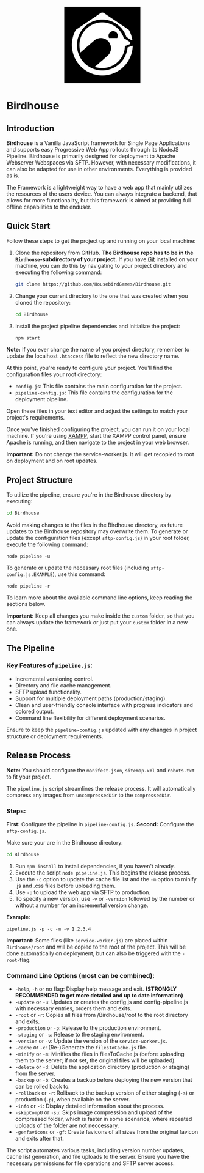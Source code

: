 <p align="center">
  <img src="https://github.com/HousebirdGames/Birdhouse/blob/main/root_EXAMPLE/img/logos-originals/Birdhouse-Logo.jpg?raw=true" width="200">
</p>

# **Birdhouse**
## Introduction

**Birdhouse** is a Vanilla JavaScript framework for Single Page Applications and supports easy Progressive Web App rollouts through its NodeJS Pipeline. Birdhouse is primarily designed for deployment to Apache Webserver Webspaces via SFTP. However, with necessary modifications, it can also be adapted for use in other environments. Everything is provided as is.

The Framework is a lightweight way to have a web app that mainly utilizes the resources of the users device. You can always integrate a backend, that allows for more functionality, but this framework is aimed at providing full offline capabilities to the enduser.

## Quick Start

Follow these steps to get the project up and running on your local machine:

1. Clone the repository from GitHub. **The Birdhouse repo has to be in the `Birdhouse`-subdirectory of your project.** If you have [Git](https://git-scm.com/downloads) installed on your machine, you can do this by navigating to your project directory and executing the following command:

    ```bash
    git clone https://github.com/HousebirdGames/Birdhouse.git
    ```

2. Change your current directory to the one that was created when you cloned the repository:

    ```bash
    cd Birdhouse
    ```

3. Install the project pipeline dependencies and initialize the project:

    ```bash
    npm start
    ```

**Note:** If you ever change the name of you project directory, remember to update the localhost `.htaccess` file to reflect the new directory name.

At this point, you're ready to configure your project. You'll find the configuration files your root directory:

- `config.js`: This file contains the main configuration for the project.
- `pipeline-config.js`: This file contains the configuration for the deployment pipeline.

Open these files in your text editor and adjust the settings to match your project's requirements.

Once you've finished configuring the project, you can run it on your local machine. If you're using [XAMPP](https://www.apachefriends.org/index.html), start the XAMPP control panel, ensure Apache is running, and then navigate to the project in your web browser.

**Important:** Do not change the service-worker.js. It will get recopied to root on deployment and on root updates.

## Project Structure

To utilize the pipeline, ensure you're in the Birdhouse directory by executing:

```bash
cd Birdhouse
```

Avoid making changes to the files in the Birdhouse directory, as future updates to the Birdhouse repository may overwrite them. To generate or update the configuration files (except `sftp-config.js`) in your root folder, execute the following command:
```NODE
node pipeline -u
```

To generate or update the necessary root files (including `sftp-config.js.EXAMPLE`), use this command:
```NODE
node pipeline -r
```

To learn more about the available command line options, keep reading the sections below.

**Important:** Keep all changes you make inside the `custom` folder, so that you can always update the framework or just put your `custom` folder in a new one.

## The Pipeline

### Key Features of `pipeline.js`:

- Incremental versioning control.
- Directory and file cache management.
- SFTP upload functionality.
- Support for multiple deployment paths (production/staging).
- Clean and user-friendly console interface with progress indicators and colored output.
- Command line flexibility for different deployment scenarios.
  
Ensure to keep the `pipeline-config.js` updated with any changes in project structure or deployment requirements.

## Release Process

**Note:** You should configure the `manifest.json`, `sitemap.xml` and `robots.txt` to fit your project.

The `pipeline.js` script streamlines the release process. It will automatically compress any images from `uncompressedDir` to the `compressedDir`.

### Steps:

**First:** Configure the pipeline in `pipeline-config.js`.
**Second:** Configure the `sftp-config.js`.

Make sure your are in the Birdhouse directory:
```bash
cd Birdhouse
```

1. Run `npm install` to install dependencies, if you haven't already.
2. Execute the script `node pipeline.js`. This begins the release process.
3. Use the `-c` option to update the cache file list and the `-m` option to minify .js and .css files before uploading them.
4. Use `-p` to upload the web app via SFTP to production.
5. To specify a new version, use `-v` or `-version` followed by the number or without a number for an incremental version change.

**Example:**
```NODE
pipeline.js -p -c -m -v 1.2.3.4
```

**Important:** Some files (like `service-worker-js`) are placed within `Birdhouse/root` and will be copied to the root of the project. This will be done automatically on deployment, but can also be triggered with the `-root`-flag.

### Command Line Options (most can be combined):

- `-help`, `-h` or no flag: Display help message and exit. **(STRONGLY RECOMMENDED to get more detailed and up to date information)**
- `-update` or `-u`: Updates or creates the config.js and config-pipeline.js with necessary entries, orders them and exits.
- `-root` or `-r`: Copies all files from /Birdhouse/root to the root directory and exits.
- `-production` or `-p`: Release to the production environment.
- `-staging` or `-s`: Release to the staging environment.
- `-version` or `-v`: Update the version of the `service-worker.js`.
- `-cache` or `-c`: (Re-)Generate the `filesToCache.js` file.
- `-minify` or `-m`: Minifies the files in filesToCache.js (before uploading them to the server; if not set, the original files will be uploaded).
- `-delete` or `-d`: Delete the application directory (production or staging) from the server.
- `-backup` or `-b`: Creates a backup before deploying the new version that can be rolled back to.
- `-rollback` or `-r`: Rollback to the backup version of either staging (`-s`) or production (`-p`), when available on the server.
- `-info` or `-i`: Display detailed information about the process.
- `-skipCompU` or `-su`: Skips image compression and upload of the compressed folder, which is faster in some scenarios, where repeated uploads of the folder are not neccessary.
- `-genfavicons` or `-gf`: Create favicons of all sizes from the original favicon and exits after that.

The script automates various tasks, including version number updates, cache list generation, and file uploads to the server. Ensure you have the necessary permissions for file operations and SFTP server access.
